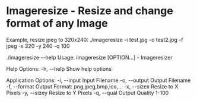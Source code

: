# Imageresize - Resize and change format of any Image


Example, resize jpeg to 320x240:
./imageresize -i test.jpg -o test2.jpg -f jpeg -x 320 -y 240 -q 100

./imageresize --help
Usage:
  imageresize [OPTION...]  - Imageresizer

Help Options:
  -h, --help       Show help options

Application Options:
  -i, --input      Input Filename
  -o, --output     Output Filename
  -f, --format     Output Format: png,jpeg,bmp,ico,...
  -x, --sizex      Resize to X Pixels
  -y, --sizey      Resize to Y Pixels
  -q, --qual       Output Quality 1-100
